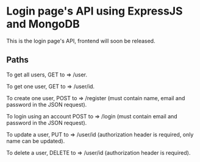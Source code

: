 # Login page's API using ExpressJS and MongoDB
This is the login page's API, frontend will soon be released. <br />

## Paths
To get all users, GET to => /user. <br />

To get one user, GET to => /user/id. <br />

To create one user, POST to => /register (must contain name, email and password in the JSON request). <br />

To login using an account POST to => /login (must contain email and password in the JSON request). <br />

To update a user, PUT to => /user/id (authorization header is required, only name can be updated). <br />

To delete a user, DELETE to => /user/id (authorization header is required). <br />
